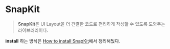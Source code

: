 # SnapKit

> **SnapKit**은 UI Layout을 더 간결한 코드로 편리하게 작성할 수 있도록 도와주는 라이브러리이다.

**install** 하는 방식은 [How to install SnapKit](How_to_install_SnapKit.md)에서 정리해뒀다.

